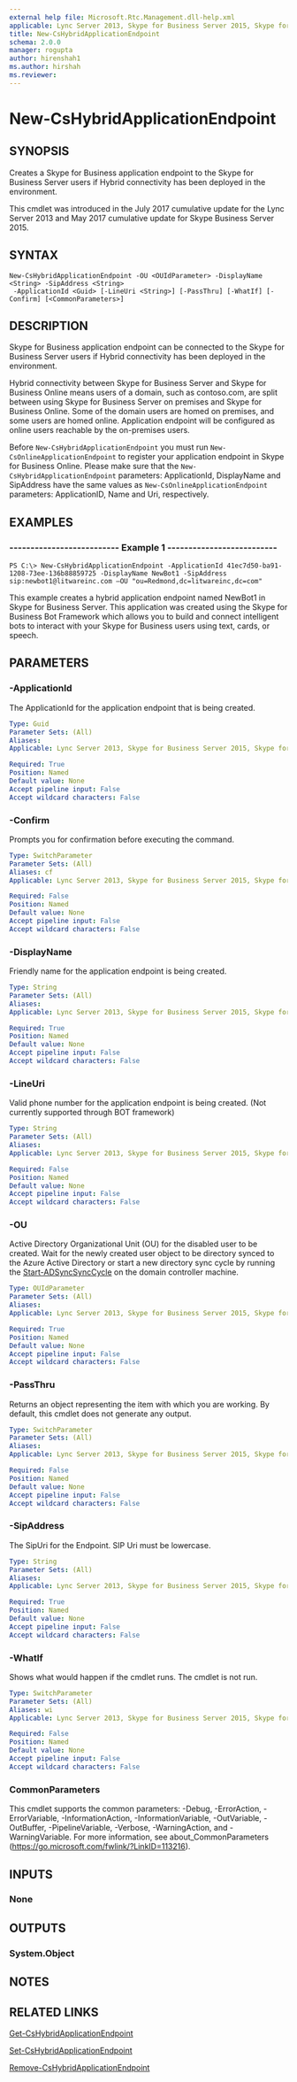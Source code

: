 ```yaml
---
external help file: Microsoft.Rtc.Management.dll-help.xml
applicable: Lync Server 2013, Skype for Business Server 2015, Skype for Business Server 2019
title: New-CsHybridApplicationEndpoint
schema: 2.0.0
manager: rogupta
author: hirenshah1
ms.author: hirshah
ms.reviewer:
---
```


# New-CsHybridApplicationEndpoint

## SYNOPSIS
Creates a Skype for Business application endpoint to the Skype for Business Server users if Hybrid connectivity has been deployed in the environment.

This cmdlet was introduced in the July 2017 cumulative update for the Lync Server 2013 and May 2017 cumulative update for Skype Business Server 2015.

## SYNTAX

```
New-CsHybridApplicationEndpoint -OU <OUIdParameter> -DisplayName <String> -SipAddress <String>
 -ApplicationId <Guid> [-LineUri <String>] [-PassThru] [-WhatIf] [-Confirm] [<CommonParameters>]
```

## DESCRIPTION
Skype for Business application endpoint can be connected to the Skype for Business Server users if Hybrid connectivity has been deployed in the environment.

Hybrid connectivity between Skype for Business Server and Skype for Business Online means users of a domain, such as contoso.com, are split between using Skype for Business Server on premises and Skype for Business Online. Some of the domain users are homed on premises, and some users are homed online. Application endpoint will be configured as online users reachable by the on-premises users.

Before `New-CsHybridApplicationEndpoint` you must run `New-CsOnlineApplicationEndpoint` to register your application endpoint in Skype for Business Online. Please make sure that the `New-CsHybridApplicationEndpoint` parameters: ApplicationId, DisplayName and SipAddress have the same values as `New-CsOnlineApplicationEndpoint` parameters: ApplicationID, Name and Uri, respectively.  

## EXAMPLES

### -------------------------- Example 1 --------------------------
```
PS C:\> New-CsHybridApplicationEndpoint -ApplicationId 41ec7d50-ba91-1208-73ee-136b88859725 -DisplayName NewBot1 -SipAddress sip:newbot1@litwareinc.com –OU "ou=Redmond,dc=litwareinc,dc=com"
```

This example creates a hybrid application endpoint named NewBot1 in Skype for Business Server. This application was created using the Skype for Business Bot Framework which allows you to build and connect intelligent bots to interact with your Skype for Business users using text, cards, or speech.

## PARAMETERS

### -ApplicationId
The ApplicationId for the application endpoint that is being created.

```yaml
Type: Guid
Parameter Sets: (All)
Aliases:
Applicable: Lync Server 2013, Skype for Business Server 2015, Skype for Business Server 2019

Required: True
Position: Named
Default value: None
Accept pipeline input: False
Accept wildcard characters: False
```

### -Confirm
Prompts you for confirmation before executing the command.

```yaml
Type: SwitchParameter
Parameter Sets: (All)
Aliases: cf
Applicable: Lync Server 2013, Skype for Business Server 2015, Skype for Business Server 2019

Required: False
Position: Named
Default value: None
Accept pipeline input: False
Accept wildcard characters: False
```

### -DisplayName
Friendly name for the application endpoint is being created.

```yaml
Type: String
Parameter Sets: (All)
Aliases:
Applicable: Lync Server 2013, Skype for Business Server 2015, Skype for Business Server 2019

Required: True
Position: Named
Default value: None
Accept pipeline input: False
Accept wildcard characters: False
```

### -LineUri
Valid phone number for the application endpoint is being created. (Not currently supported through BOT framework)

```yaml
Type: String
Parameter Sets: (All)
Aliases:
Applicable: Lync Server 2013, Skype for Business Server 2015, Skype for Business Server 2019

Required: False
Position: Named
Default value: None
Accept pipeline input: False
Accept wildcard characters: False
```

### -OU
Active Directory Organizational Unit (OU) for the disabled user to be created. Wait for the newly created user object to be directory synced to the Azure Active Directory or start a new directory sync cycle by running the [Start-ADSyncSyncCycle](https://docs.microsoft.com/azure/active-directory/connect/active-directory-aadconnectsync-feature-scheduler#start-the-scheduler) on the domain controller machine.

```yaml
Type: OUIdParameter
Parameter Sets: (All)
Aliases:
Applicable: Lync Server 2013, Skype for Business Server 2015, Skype for Business Server 2019

Required: True
Position: Named
Default value: None
Accept pipeline input: False
Accept wildcard characters: False
```

### -PassThru
Returns an object representing the item with which you are working. By default, this cmdlet does not generate any output.

```yaml
Type: SwitchParameter
Parameter Sets: (All)
Aliases:
Applicable: Lync Server 2013, Skype for Business Server 2015, Skype for Business Server 2019

Required: False
Position: Named
Default value: None
Accept pipeline input: False
Accept wildcard characters: False
```

### -SipAddress
The SipUri for the Endpoint. SIP Uri must be lowercase.

```yaml
Type: String
Parameter Sets: (All)
Aliases:
Applicable: Lync Server 2013, Skype for Business Server 2015, Skype for Business Server 2019

Required: True
Position: Named
Default value: None
Accept pipeline input: False
Accept wildcard characters: False
```

### -WhatIf
Shows what would happen if the cmdlet runs. The cmdlet is not run.

```yaml
Type: SwitchParameter
Parameter Sets: (All)
Aliases: wi
Applicable: Lync Server 2013, Skype for Business Server 2015, Skype for Business Server 2019

Required: False
Position: Named
Default value: None
Accept pipeline input: False
Accept wildcard characters: False
```

### CommonParameters
This cmdlet supports the common parameters: -Debug, -ErrorAction, -ErrorVariable, -InformationAction, -InformationVariable, -OutVariable, -OutBuffer, -PipelineVariable, -Verbose, -WarningAction, and -WarningVariable.
For more information, see about_CommonParameters (https://go.microsoft.com/fwlink/?LinkID=113216).

## INPUTS

### None


## OUTPUTS

### System.Object

## NOTES

## RELATED LINKS
[Get-CsHybridApplicationEndpoint](https://docs.microsoft.com/powershell/module/skype/get-cshybridapplicationendpoint?view=skype-ps)

[Set-CsHybridApplicationEndpoint](https://docs.microsoft.com/powershell/module/skype/set-cshybridapplicationendpoint?view=skype-ps)

[Remove-CsHybridApplicationEndpoint](https://docs.microsoft.com/powershell/module/skype/remove-cshybridapplicationendpoint?view=skype-ps)
